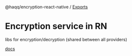 @haqq/encryption-react-native / [Exports](modules.md)

# Encryption service in RN

libs for encryption/decryption (shared between all providers)

[docs](https://github.com/haqq-network/haqq-wallet-encryption-react-native/blob/main/docs/modules.md)
